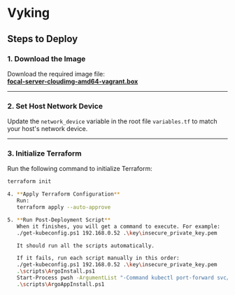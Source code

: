 # Vyking

## Steps to Deploy

### 1. Download the Image
Download the required image file:  
**[focal-server-cloudimg-amd64-vagrant.box](https://cloud-images.ubuntu.com/focal/current/focal-server-cloudimg-amd64-vagrant.box)**

---

### 2. Set Host Network Device
Update the `network_device` variable in the root file `variables.tf` to match your host's network device.

---

### 3. Initialize Terraform
Run the following command to initialize Terraform:
```bash
terraform init

4. **Apply Terraform Configuration**  
   Run:
   terraform apply --auto-approve

5. **Run Post-Deployment Script**  
   When it finishes, you will get a command to execute. For example:
   ./get-kubeconfig.ps1 192.168.0.52 .\key\insecure_private_key.pem

   It should run all the scripts automatically.

   If it fails, run each script manually in this order:
   ./get-kubeconfig.ps1 192.168.0.52 .\key\insecure_private_key.pem  
   .\scripts\ArgoInstall.ps1  
   Start-Process pwsh -ArgumentList "-Command kubectl port-forward svc/argocd-server -n argocd 8080:443"  
   .\scripts\ArgoAppInstall.ps1
